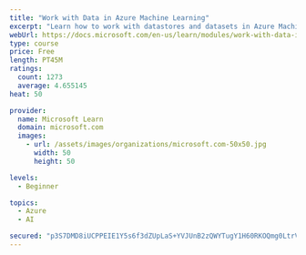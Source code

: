 ```yaml
---
title: "Work with Data in Azure Machine Learning"
excerpt: "Learn how to work with datastores and datasets in Azure Machine Learning."
webUrl: https://docs.microsoft.com/en-us/learn/modules/work-with-data-in-aml/
type: course
price: Free
length: PT45M
ratings:
  count: 1273
  average: 4.655145
heat: 50

provider:
  name: Microsoft Learn
  domain: microsoft.com
  images:
    - url: /assets/images/organizations/microsoft.com-50x50.jpg
      width: 50
      height: 50

levels:
  - Beginner

topics:
  - Azure
  - AI

secured: "p3S7DMD8iUCPPEIE1Y5s6f3dZUpLaS+YVJUnB2zQWYTugY1H60RKOQmg0LtrVY3Xc0WvBoWQ560JVe6tpgrxDRkdmRwvVEdrJBs/kBFx6W8qtqDYsM6tsh/WzMM1cvEv3asxy4He+B04jt2c0gBbqSxtBMTOYcSNn/nBy1qGrdEyVhmSvyoiY0S5aAtweMnHVNBUyFjawrE4i1I5R/xgPyCLmbLkwL4r9RtNT8KplN1tcnnOsrrGgtSs0yJLyJaURQUPIpB/2Sy76UVr5l9G4iKM2OppSzL+dPSHr+9uD1/8WpNHKF/4MhOW/wG8abWHc0PFiEAIQjRDCP0nkFDTU+f8LQv/HB2Gv3rnD+fqjZwS1VQJy3UUIa9a9FmEdLuxadpGBtHCLjN+Yq0nNP+g5MMC+U9NQTnJZEatlTHUmUM=;JQxAKcd47gEvx9izgY9Ccw=="
---
```


